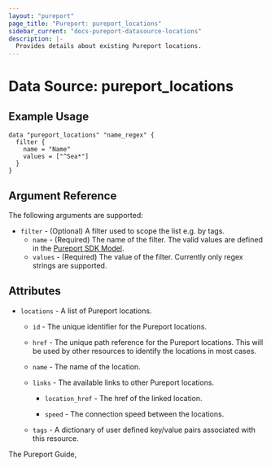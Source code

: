 ```yaml
---
layout: "pureport"
page_title: "Pureport: pureport_locations"
sidebar_current: "docs-pureport-datasource-locations"
description: |-
  Provides details about existing Pureport locations.
---
```


# Data Source: pureport\_locations

## Example Usage

```hcl
data "pureport_locations" "name_regex" {
  filter {
    name = "Name"
    values = ["^Sea*"]
  }
}
```

## Argument Reference

The following arguments are supported:

* `filter` - (Optional) A filter used to scope the list e.g. by tags.
  * `name` - (Required) The name of the filter. The valid values are defined in the [Pureport SDK Model](https://github.com/pureport/pureport-sdk-go/blob/develop/docs/client/Location.md).
  * `values` - (Required) The value of the filter. Currently only regex strings are supported.

## Attributes

* `locations` - A list of Pureport locations.

    * `id` - The unique identifier for the Pureport locations.

    * `href` - The unique path reference for the Pureport locations. This will be used by other resources to identify the locations in most cases.

    * `name` - The name of the location.

    * `links` - The available links to other Pureport locations.

        * `location_href` - The href of the linked location.

        * `speed` - The connection speed between the locations.

    * `tags` - A dictionary of user defined key/value pairs associated with this resource.

The Pureport Guide, []()
